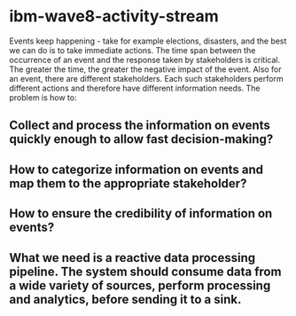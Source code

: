 # ibm-wave8-activity-stream
Events keep happening - take for example elections, disasters,  and the best we can do is to take immediate actions. The time span between the occurrence of an event and the response taken by stakeholders is critical. The greater the time, the greater the negative impact of the event.
Also for an event, there are different stakeholders.
Each such stakeholders perform different actions and therefore have different information needs.
The problem is how to:
## Collect and process the information on events quickly enough to allow fast decision-making?
## How to categorize information on events and map them to the appropriate stakeholder?
## How to ensure the credibility of information on events?
## What we need is a reactive data processing pipeline. The system should consume data from a wide variety of sources, perform processing and analytics, before sending it to a sink.
